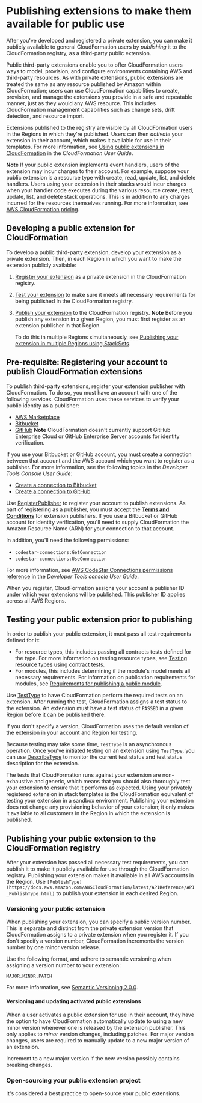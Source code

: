 # Publishing extensions to make them available for public use<a name="publish-extension"></a>

After you've developed and registered a private extension, you can make it publicly available to general CloudFormation users by *publishing* it to the CloudFormation registry, as a third\-party public extension\.

Public third\-party extensions enable you to offer CloudFormation users ways to model, provision, and configure environments containing AWS and third\-party resources\. As with private extensions, public extensions are treated the same as any resource published by Amazon within CloudFormation; users can use CloudFormation capabilities to create, provision, and manage the extensions you provide in a safe and repeatable manner, just as they would any AWS resource\. This includes CloudFormation management capabilities such as change sets, drift detection, and resource import\.

Extensions published to the registry are visible by all CloudFormation users in the Regions in which they're published\. Users can then *activate* your extension in their account, which makes it available for use in their templates\. For more information, see [Using public extensions in CloudFormation](https://docs.aws.amazon.com/AWSCloudFormation/latest/UserGuide/registry-public.html) in the *CloudFormation User Guide*\.

**Note**
If your public extension implements event handlers, users of the extension may incur charges to their account\. For example, suppose your public extension is a resource type with create, read, update, list, and delete handlers\. Users using your extension in their stacks would incur charges when your handler code executes during the various resource create, read, update, list, and delete stack operations\. This is in addition to any charges incurred for the resources themselves running\.
For more information, see [AWS CloudFormation pricing](https://aws.amazon.com/cloudformation/pricing/)\.

## Developing a public extension for CloudFormation<a name="publish-extension-overview"></a>

To develop a public third\-party extension, develop your extension as a private extension\. Then, in each Region in which you want to make the extension publicly available:

1. [Register your extension](https://docs.aws.amazon.com/cloudformation-cli/latest/userguide/resource-type-register.html) as a private extension in the CloudFormation registry\.

1. [Test your extension](https://docs.aws.amazon.com/cloudformation-cli/latest/userguide/publish-extension.html#publish-extension-testing) to make sure it meets all necessary requirements for being published in the CloudFormation registry\.

1. [Publish your extension](https://docs.aws.amazon.com/cloudformation-cli/latest/userguide/publish-extension.html#publish-extension-publishing) to the CloudFormation registry\.
**Note**
Before you publish any extension in a given Region, you must first register as an extension publisher in that Region\.

   To do this in multiple Regions simultaneously, see [Publishing your extension in multiple Regions using StackSets](publish-extension-stacksets.md)\.

## Pre\-requisite: Registering your account to publish CloudFormation extensions<a name="publish-extension-prereqs"></a>

To publish third\-party extensions, register your extension publisher with CloudFormation\. To do so, you must have an account with one of the following services\. CloudFormation uses these services to verify your public identity as a publisher:
+ [AWS Marketplace](https://aws.amazon.com/marketplace/management/tour?ref_=header_modules_sell_in_aws)
+ [Bitbucket](https://bitbucket.org/)
+ [GitHub](https://github.com/)
**Note**
CloudFormation doesn't currently support GitHub Enterprise Cloud or GitHub Enterprise Server accounts for identity verification\.

If you use your Bitbucket or GitHub account, you must create a connection between that account and the AWS account which you want to register as a publisher\. For more information, see the following topics in the *Developer Tools Console User Guide*:
+ [Create a connection to Bitbucket](https://docs.aws.amazon.com/dtconsole/latest/userguide/connections-create-bitbucket.html)
+ [Create a connection to GitHub](https://docs.aws.amazon.com/dtconsole/latest/userguide/connections-create-github.html)

Use [RegisterPublisher](https://docs.aws.amazon.com/AWSCloudFormation/latest/APIReference/API_RegisterPublisher.html) to register your account to publish extensions\. As part of registering as a publisher, you must accept the **[Terms and Conditions](https://cloudformation-registry-documents.s3.amazonaws.com/Terms_and_Conditions_for_AWS_CloudFormation_Registry_Publishers.pdf)** for extension publishers\. If you use a Bitbucket or GitHub account for identity verification, you'll need to supply CloudFormation the Amazon Resource Name \(ARN\) for your connection to that account\.

In addition, you'll need the following permissions:
+ `codestar-connections:GetConnection`
+ `codestar-connections:UseConnection`

For more information, see [AWS CodeStar Connections permissions reference](https://docs.aws.amazon.com/dtconsole/latest/userguide/security-iam.html#permissions-reference-connections) in the *Developer Tools console User Guide*\.

When you register, CloudFormation assigns your account a publisher ID under which your extensions will be published\. This publisher ID applies across all AWS Regions\.

## Testing your public extension prior to publishing<a name="publish-extension-testing"></a>

In order to publish your public extension, it must pass all test requirements defined for it:
+ For resource types, this includes passing all contracts tests defined for the type\. For more information on testing resource types, see [Testing resource types using contract tests](https://docs.aws.amazon.com/cloudformation-cli/latest/userguide/resource-type-test.html)\.
+ For modules, this includes determining if the module's model meets all necessary requirements\. For information on publication requirements for modules, see [Requirements for publishing a public module](https://docs.aws.amazon.com/cloudformation-cli/latest/userguide/modules-structure.html#modules-structure-publishing-prereqs)\.

Use [TestType](https://docs.aws.amazon.com/AWSCloudFormation/latest/APIReference/API_TestType.html) to have CloudFormation perform the required tests on an extension\. After running the test, CloudFormation assigns a test status to the extension\. An extension must have a test status of `PASSED` in a given Region before it can be published there\.

If you don't specify a version, CloudFormation uses the default version of the extension in your account and Region for testing\.

Because testing may take some time, `TestType` is an asynchronous operation\. Once you've initiated testing on an extension using `TestType`, you can use [DescribeType](https://docs.aws.amazon.com/AWSCloudFormation/latest/APIReference/API_DescribeType.html) to monitor the current test status and test status description for the extension\.

The tests that CloudFormation runs against your extension are non\-exhaustive and generic, which means that you should also thoroughly test your extension to ensure that it performs as expected\. Using your privately registered extension in stack templates is the CloudFormation equivalent of testing your extension in a sandbox environment\. Publishing your extension does not change any provisioning behavior of your extension; it only makes it available to all customers in the Region in which the extension is published\.

## Publishing your public extension to the CloudFormation registry<a name="publish-extension-publishing"></a>

After your extension has passed all necessary test requirements, you can publish it to make it publicly available for use through the CloudFormation registry\. Publishing your extension makes it available in all AWS accounts in the Region\. Use `[PublishType](https://docs.aws.amazon.com/AWSCloudFormation/latest/APIReference/API_PublishType.html)` to publish your extension in each desired Region\.

### Versioning your public extension<a name="publish-extension-version"></a>

When publishing your extension, you can specify a public version number\. This is separate and distinct from the private extension version that CloudFormation assigns to a private extension when you register it\. If you don't specify a version number, CloudFormation increments the version number by one minor version release\.

Use the following format, and adhere to semantic versioning when assigning a version number to your extension:

`MAJOR.MINOR.PATCH`

For more information, see [Semantic Versioning 2\.0\.0](https://semver.org/)\.

#### Versioning and updating activated public extensions<a name="publish-extension-version-auto"></a>

When a user activates a public extension for use in their account, they have the option to have CloudFormation automatically update to using a new minor version whenever one is released by the extension publisher\. This only applies to *minor* version changes, including patches\. For major version changes, users are required to manually update to a new major version of an extension\.

Increment to a new major version if the new version possibly contains breaking changes\.

### Open\-sourcing your public extension project<a name="publish-extension-opensource"></a>

It's considered a best practice to open\-source your public extensions\.
